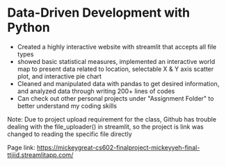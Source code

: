 # Data-Driven Development with Python
* Created a highly interactive website with streamlit that accepts all file types
* showed basic statistical measures, implemented an interactive world map to present data related to location, selectable X & Y axis scatter plot, and interactive pie chart
* Cleaned and manipulated data with pandas to get desired information, and analyzed data through writing 200+ lines of codes
* Can check out other personal projects under "Assignment Folder" to better understand my coding skills

Note: Due to project upload requirement for the class, Github has trouble dealing with the file_uploader() in streamlit, so the project is link was changed to reading the specific file directly 

Page link: https://mickeygreat-cs602-finalproject-mickeyyeh-final-ttjiid.streamlitapp.com/
